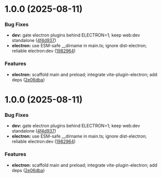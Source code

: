 # 1.0.0 (2025-08-11)


### Bug Fixes

* **dev:** gate electron plugins behind ELECTRON=1; keep web:dev standalone ([4f4d937](https://github.com/kccarlos/gitcontext/commit/4f4d93752e124382594982f74801d80932cb42f1))
* **electron:** use ESM-safe __dirname in main.ts; ignore dist-electron; reliable electron:dev ([1982964](https://github.com/kccarlos/gitcontext/commit/1982964b2aa70605678d0a98d2185f608936568d))


### Features

* **electron:** scaffold main and preload; integrate vite-plugin-electron; add deps ([2e06dba](https://github.com/kccarlos/gitcontext/commit/2e06dba25a1d56d304d554f7d5cd2ad9ac9c55ad))

# 1.0.0 (2025-08-11)


### Bug Fixes

* **dev:** gate electron plugins behind ELECTRON=1; keep web:dev standalone ([4f4d937](https://github.com/kccarlos/gitcontext/commit/4f4d93752e124382594982f74801d80932cb42f1))
* **electron:** use ESM-safe __dirname in main.ts; ignore dist-electron; reliable electron:dev ([1982964](https://github.com/kccarlos/gitcontext/commit/1982964b2aa70605678d0a98d2185f608936568d))


### Features

* **electron:** scaffold main and preload; integrate vite-plugin-electron; add deps ([2e06dba](https://github.com/kccarlos/gitcontext/commit/2e06dba25a1d56d304d554f7d5cd2ad9ac9c55ad))
